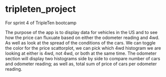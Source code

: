 # tripleten_project
For sprint 4 of TripleTen bootcamp

The purpose of the app is to display data for vehicles in the US and to see how the price can fluxuate based on either the odometer reading and 4wd. As well as look at the spread of the conditions of the cars. We can toggle the color for the price scattorplot, we can pick which 4wd histogram we are looking at either is 4wd, not 4wd, or both at the same time. The odometer section will display two histograms side by side to compare number of cars and odometer reading; as well as, total sum of price of cars per odometer reading. 
